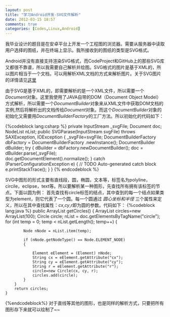 ```yaml
---
layout: post
title: "学习Android开发-SVG文件解析"
date: 2012-03-15 18:57
comments: true
categories: [Codes,Linux,Android]
---
```


我毕业设计的题目是在安卓平台上开发一个工程图的浏览器。需要从服务器中读取用户选择的图纸，并在终端上显示。我所接收到的图纸的类型是SVG格式。

Android并没有直接支持渲染SVG格式，而CodeProject和GitHub上的那些SVG库又都很不靠谱，所以我需要自己解析并绘图。SVG格式的图片是基于XML的，所以图片相当于一个文档，可以用解析XML文档的方式来解析图片。关于SVG图片的详情请见[这里](http://www.w3school.com.cn/svg/svg_intro.asp)

由于SVG是基于XML的，即需要解析的是一个XML文件，所以需要一个*Document*对象。这里我使用了JAVA自带的DOM（Document Object Model）方式解析，所以需要一个*DocumentBuilder*对象来从XML文件中获取DOM文档的实例,然后将解析出的文档传给*Document*对象。而这个*DocumentBuilder*对象的初始化又需要用*DocumentBuilderFactory*的工厂方法。所以初始化的代码如下：

{%codeblock lang:csharp %}
private InputStream _svgFile;
Document doc;
NodeList nList;
public SVGParase(InputStream svgFile) throws SAXException, IOException
{
	_svgFile=svgFile;
	DocumentBuilderFactory dbFactory = DocumentBuilderFactory
	        .newInstance();
	DocumentBuilder dBuilder;
       try
       {
        dBuilder = dbFactory.newDocumentBuilder();
        doc = dBuilder.parse(_svgFile);        
	doc.getDocumentElement().normalize();
       }
       catch (ParserConfigurationException e)
       {
        // TODO Auto-generated catch block
        e.printStackTrace();
       }
}
{% endcodeblock %}

SVG中图形的形式主要有直线段，圆，椭圆，文本等，标签名为polyline，circile，eclipse，text等。所以要解析某一种图形，先查找所有拥有该标签的节点。下面以圆为例：
首先查找有circle标签的结点，其中查到的每一个结点如果类型为element，则它代表了一个圆。每一个圆通过 *圆心坐标和半径* 三个属性来定义，所以在其中查找属性：*cx*,*cy*,*r*即为圆的参数。代码如下：
{%codeblock lang:java %}
public ArrayList<Circle> getCircles()
	{
		ArrayList<Circle> circles=new ArrayList<Circle>(100);
		Circle circle;
		nList = doc.getElementsByTagName("circle");
		for (int temp = 0; temp < nList.getLength(); temp++)
		{

			Node nNode = nList.item(temp);
			
			if (nNode.getNodeType() == Node.ELEMENT_NODE)
			{

				Element eElement = (Element) nNode;
				String cx = eElement.getAttribute("cx");
				String cy = eElement.getAttribute("cy");
				String r = eElement.getAttribute("r");
				circle=new Circle(cx, cy, r);
				circles.add(circle);
			}
		}
		return circles;
	}
{%endcodeblock%}
对于直线等其他的图形，也是同样的解析方式，只要把所有图形存下来就可以绘制了~~
